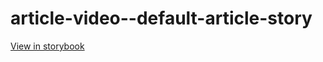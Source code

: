 # article-video--default-article-story

[View in storybook](https://raw.githack.com/Independent-Digital-News-and-Media-Ltd/standard-pwamp-sb/PR-609-sb/index.html?path=/story/article-video--default-article-story)